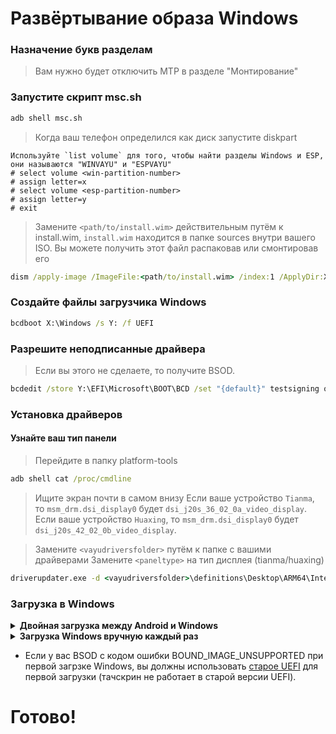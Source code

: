 # Развёртывание образа Windows
### Назначение букв разделам

> Вам нужно будет отключить MTP в разделе "Монтирование"
### Запустите скрипт msc.sh
```cmd
adb shell msc.sh
```

> Когда ваш телефон определился как диск запустите diskpart
```diskpart
Используйте `list volume` для того, чтобы найти разделы Windows и ESP, они называются "WINVAYU" и "ESPVAYU"
# select volume <win-partition-number>
# assign letter=x
# select volume <esp-partition-number>
# assign letter=y
# exit
```

> Замените `<path/to/install.wim>` действительным путём к install.wim, `install.wim` находится в папке sources внутри вашего ISO. Вы можете получить этот файл распаковав или смонтировав его
```cmd
dism /apply-image /ImageFile:<path/to/install.wim> /index:1 /ApplyDir:X:\
```

### Создайте файлы загрузчика Windows
```cmd
bcdboot X:\Windows /s Y: /f UEFI
```

### Разрешите неподписанные драйвера
> Если вы этого не сделаете, то получите BSOD.
```cmd
bcdedit /store Y:\EFI\Microsoft\BOOT\BCD /set "{default}" testsigning on
```
### Установка драйверов
#### Узнайте ваш тип панели
> Перейдите в папку platform-tools
```cmd
adb shell cat /proc/cmdline
```
> Ищите экран почти в самом внизу
> Если ваше устройство `Tianma`, то `msm_drm.dsi_display0` будет `dsi_j20s_36_02_0a_video_display`.
> Если ваше устройство `Huaxing`, то `msm_drm.dsi_display0` будет `dsi_j20s_42_02_0b_video_display`.

> Замените `<vayudriversfolder>` путём к папке с вашими драйверами
> Замените `<paneltype>` на тип дисплея (tianma/huaxing)
```cmd
driverupdater.exe -d <vayudriversfolder>\definitions\Desktop\ARM64\Internal\vayu_<paneltype>.txt -r <vayudriversfolder> -p X:
```

### Загрузка в Windows

<details>
<summary><strong>Двойная загрузка между Android и Windows</strong></summary>

- [Вы должны следовать этой инструкции](dualboot-ru.md)
</details>

<details>
<summary><strong>Загрузка Windows вручную каждый раз</strong></summary>

Перезагрузите телефон в fastboot и загрузитесь с UEFI:
```fastboot
fastboot boot <uefi.img>
```

Android загрузится при следующей перезагрузке, для загрузки Windows вы должны вновь загрузится с UEFI.
</details>

- Если у вас BSOD с кодом ошибки BOUND_IMAGE_UNSUPPORTED при первой загрзке Windows, вы должны использовать [старое UEFI](https://github.com/woa-vayu/Port-Windows-11-Poco-X3-pro/releases) для первой загрузки (тачскрин не работает в старой версии UEFI).

# Готово!
